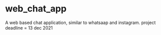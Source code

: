 # web_chat_app
 A web based chat application, similar to whatsaap and instagram. project deadline = 13 dec 2021
